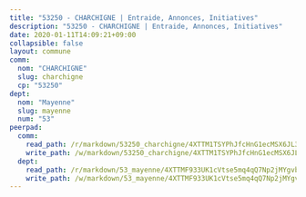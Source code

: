 ```yaml
---
title: "53250 - CHARCHIGNE | Entraide, Annonces, Initiatives"
description: "53250 - CHARCHIGNE | Entraide, Annonces, Initiatives"
date: 2020-01-11T14:09:21+09:00
collapsible: false
layout: commune
comm:
  nom: "CHARCHIGNE"
  slug: charchigne
  cp: "53250"
dept:
  nom: "Mayenne"
  slug: mayenne
  num: "53"
peerpad:
  comm:
    read_path: /r/markdown/53250_charchigne/4XTTM1TSYPhJfcHnG1ecMSX6JL3BCzoNFAWocLAq9RbUpsUtw
    write_path: /w/markdown/53250_charchigne/4XTTM1TSYPhJfcHnG1ecMSX6JL3BCzoNFAWocLAq9RbUpsUtw-K3TgUxAj3rhmLWorhZ5BpkzJXiKzswHMRVsdUMGVizTtq3vFwrKokBdubG1gkGNrd7yKEZjF4rb55NsGLE4p85qe55uyaCuwc73B4w5VfgmuBV7s7EaFV3gXzW7ZPppJNWNgJ6TZ
  dept:
    read_path: /r/markdown/53_mayenne/4XTTMF933UK1cVtse5mq4qQ7Np2jMYgvbp6qouY9MWyoeWY43
    write_path: /w/markdown/53_mayenne/4XTTMF933UK1cVtse5mq4qQ7Np2jMYgvbp6qouY9MWyoeWY43-K3TgUcgqTBNoSTxPqkZ94HV7ydPjBnvnBue9tEiK9jakhdXjxdo4Br4iK1oa2CDh4yEVWX1tFyjU9wvcKRuNLDocpAE5TJXkqSv2docSVtfLpqmkB6Zf1obqgGj7oAqY4ytCV5Es
---
```


